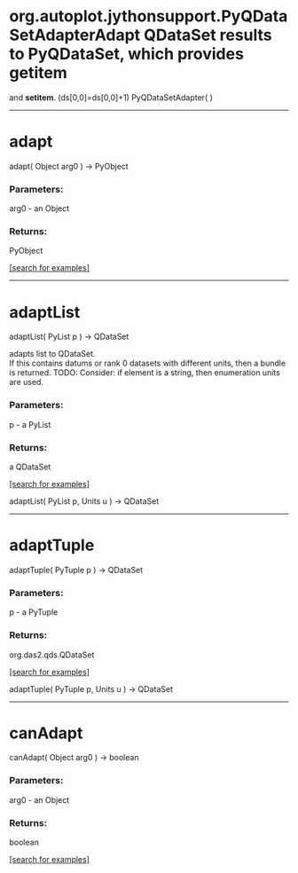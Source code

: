 # org.autoplot.jythonsupport.PyQDataSetAdapterAdapt QDataSet results to PyQDataSet, which provides __getitem__
 and __setitem__.  (ds[0,0]=ds[0,0]+1)
PyQDataSetAdapter( )


***
<a name="adapt"></a>
# adapt
adapt( Object arg0 ) &rarr; PyObject



### Parameters:
arg0 - an Object

### Returns:
PyObject


<a href="https://github.com/autoplot/dev/search?q=adapt&unscoped_q=adapt">[search for examples]</a>

***
<a name="adaptList"></a>
# adaptList
adaptList( PyList p ) &rarr; QDataSet

adapts list to QDataSet.  
 If this contains datums or rank 0 datasets with different units, then a bundle is returned.
 TODO: Consider: if element is a string, then enumeration units are used.

### Parameters:
p - a PyList

### Returns:
a QDataSet


<a href="https://github.com/autoplot/dev/search?q=adaptList&unscoped_q=adaptList">[search for examples]</a>

adaptList( PyList p, Units u ) &rarr; QDataSet<br>
***
<a name="adaptTuple"></a>
# adaptTuple
adaptTuple( PyTuple p ) &rarr; QDataSet



### Parameters:
p - a PyTuple

### Returns:
org.das2.qds.QDataSet


<a href="https://github.com/autoplot/dev/search?q=adaptTuple&unscoped_q=adaptTuple">[search for examples]</a>

adaptTuple( PyTuple p, Units u ) &rarr; QDataSet<br>
***
<a name="canAdapt"></a>
# canAdapt
canAdapt( Object arg0 ) &rarr; boolean



### Parameters:
arg0 - an Object

### Returns:
boolean


<a href="https://github.com/autoplot/dev/search?q=canAdapt&unscoped_q=canAdapt">[search for examples]</a>

